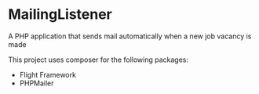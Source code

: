 # MailingListener
A PHP application that sends mail automatically when a new job vacancy is made

This project uses composer for the following packages:
- Flight Framework
- PHPMailer
